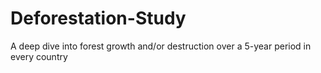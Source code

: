 # Deforestation-Study
A deep dive into forest growth and/or destruction over a 5-year period in every country
